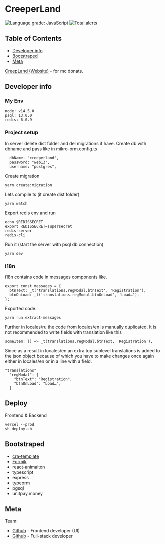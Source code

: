 # CreeperLand

[![Language grade: JavaScript](https://img.shields.io/lgtm/grade/javascript/g/Barklim/CreeperLand.svg?logo=lgtm&logoWidth=18)](https://lgtm.com/projects/g/Barklim/CreeperLand/context:javascript)
[![Total alerts](https://img.shields.io/lgtm/alerts/g/Barklim/CreeperLand.svg?logo=lgtm&logoWidth=18)](https://lgtm.com/projects/g/Barklim/CreeperLand/alerts/)

## Table of Contents

- [Developer info](#developer-info)
- [Bootstraped](#bootstraped)
- [Meta](#meta)

[CreepLand (Website)](https://creeper.land/) - for mc donats.

## Developer info

### My Env

```
node: v14.5.0
psql: 13.0.0
redis: 6.0.9
```

### Project setup

In server delete dist folder and del migrations if have. Create db with dbname and pass like in mikro-orm.config.ts

```
  dbName: "creeperland",
  password: "web13",
  username: "postgres",
```

Create migration

```
yarn create:migration
```

Lets compile ts (it create dist folder)

```
yarn watch
```

Export redis env and run

```
echo $REDISSECRET
export REDISSECRET=supersecret
redis-server
redis-cli
```

Run it (start the server with psql db connection)

```
yarn dev
```

### i18n

i18n contains code in messages components like.

```
export const messages = {
  btnText: _t('translations.regModal.btnText', 'Registration'),
  btnOnLoad: _t('translations.regModal.btnOnLoad', 'Load…'),
};
```

Exported code.

```
yarn run extract-messages
```

Further in locales/ru the code from locales/en is manually duplicated.
It is not recommended to write fields with translation like this

```
someItem: () => _t(translations.regModal.btnText, 'Registration'),
```

Since as a result in locales/en an extra top sublevel translations is added to the json object because of which you have to make changes once again either in locales/en or in a line with a field.

```
"translations"
  "regModal": {
    "btnText": "Registration",
    "btnOnLoad": "Load…",
  }
```

## Deploy

Frontend & Backend

```
vercel --prod
sh deploy.sh
```

## Bootstraped

- [cra-template](https://github.com/react-boilerplate/react-boilerplate-cra-template)
- [Formik](Formik)
- react-animaiton
- typescript
- express
- typeorm
- pgsql
- unitpay.money

## Meta

Team:

- [Github](https://github.com/Allohamora/creeper-land-react) - Frontend developer (UI)
- [Github](https://barklim.github.io/) - Full-stack developer

